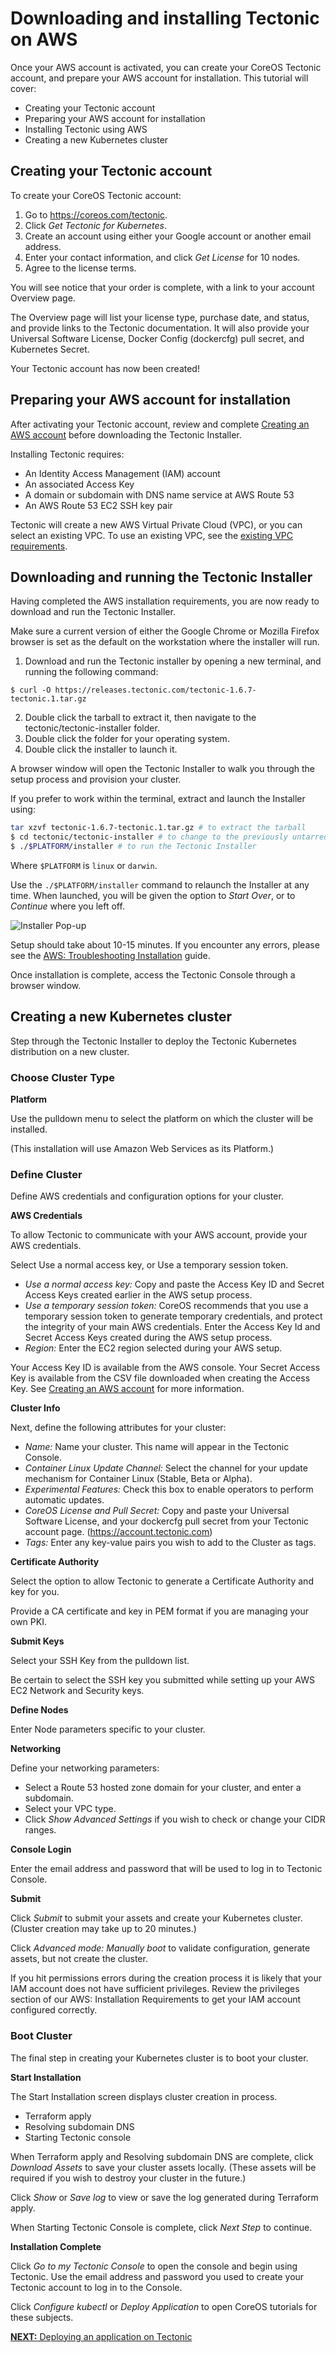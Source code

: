 # Downloading and installing Tectonic on AWS

Once your AWS account is activated, you can create your CoreOS Tectonic account, and prepare your AWS account for installation. This tutorial will cover:

* Creating your Tectonic account
* Preparing your AWS account for installation
* Installing Tectonic using AWS
* Creating a new Kubernetes cluster

## Creating your Tectonic account

To create your CoreOS Tectonic account:

1. Go to https://coreos.com/tectonic.
2. Click *Get Tectonic for Kubernetes*.
3. Create an account using either your Google account or another email address.
4. Enter your contact information, and click *Get License* for 10 nodes.
5. Agree to the license terms.

You will see notice that your order is complete, with a link to your account Overview page.  

The Overview page will list your license type, purchase date, and status, and provide links to the Tectonic documentation. It will also provide your Universal Software License, Docker Config (dockercfg) pull secret, and Kubernetes Secret.

Your Tectonic account has now been created!

## Preparing your AWS account for installation

After activating your Tectonic account, review and complete [Creating an AWS account][creating-aws] before downloading the Tectonic Installer.

Installing Tectonic requires:
* An Identity Access Management (IAM) account
* An associated Access Key
* A domain or subdomain with DNS name service at AWS Route 53
* An AWS Route 53 EC2 SSH key pair

Tectonic will create a new AWS Virtual Private Cloud (VPC), or you can select an existing VPC. To use an existing VPC, see the [existing VPC requirements][vpc-req].

## Downloading and running the Tectonic Installer

Having completed the AWS installation requirements, you are now ready to download and run the Tectonic Installer.

Make sure a current version of either the Google Chrome or Mozilla Firefox browser is set as the default on the workstation where the installer will run.

1. Download and run the Tectonic installer by opening a new terminal, and running the following command:
```
$ curl -O https://releases.tectonic.com/tectonic-1.6.7-tectonic.1.tar.gz
```

2. Double click the tarball to extract it, then navigate to the tectonic/tectonic-installer folder.
3. Double click the folder for your operating system.
4. Double click the installer to launch it.

A browser window will open the Tectonic Installer to walk you through the setup process and provision your cluster.

If you prefer to work within the terminal, extract and launch the Installer using:
```bash
tar xzvf tectonic-1.6.7-tectonic.1.tar.gz # to extract the tarball
$ cd tectonic/tectonic-installer # to change to the previously untarred directory
$ ./$PLATFORM/installer # to run the Tectonic Installer
```
Where `$PLATFORM` is `linux` or `darwin`.

Use the `./$PLATFORM/installer` command to relaunch the Installer at any time. When launched, you will be given the option to *Start Over*, or to *Continue* where you left off.

![Installer Pop-up](https://coreos.com/tectonic/docs/latest/img/installer-aws.png)

Setup should take about 10-15 minutes. If you encounter any errors, please see the [AWS: Troubleshooting Installation][aws-troubleshooting] guide.

Once installation is complete, access the Tectonic Console through a browser window.

## Creating a new Kubernetes cluster

Step through the Tectonic Installer to deploy the Tectonic Kubernetes distribution on a new cluster.

### Choose Cluster Type

**Platform**

Use the pulldown menu to select the platform on which the cluster will be installed.

(This installation will use Amazon Web Services as its Platform.)

### Define Cluster

Define AWS credentials and configuration options for your cluster.

**AWS Credentials**

To allow Tectonic to communicate with your AWS account, provide your AWS credentials.

Select Use a normal access key, or Use a temporary session token. 	

* *Use a normal access key:* Copy and paste the Access Key ID and Secret Access Keys created earlier in the AWS setup process.
* *Use a temporary session token:* CoreOS recommends that you use a temporary session token to generate temporary credentials, and protect the integrity of your main AWS credentials. Enter the Access Key Id and Secret Access Keys created during the AWS setup process.
* *Region:* Enter the EC2 region selected during your AWS setup.

Your Access Key ID is available from the AWS console. Your Secret Access Key is available from the CSV file downloaded when creating the Access Key. See [Creating an AWS account][creating-aws] for more information.

**Cluster Info**

Next, define the following attributes for your cluster:

* *Name:* Name your cluster. This name will appear in the Tectonic Console.
* *Container Linux Update Channel:* Select the channel for your update mechanism for Container Linux (Stable, Beta or Alpha).
* *Experimental Features:* Check this box to enable operators to perform automatic updates.
* *CoreOS License and Pull Secret:* Copy and paste your Universal Software License, and your dockercfg pull secret from your Tectonic account page. (https://account.tectonic.com)
* *Tags:* Enter any key-value pairs you wish to add to the Cluster as tags.

**Certificate Authority**

Select the option to allow Tectonic to generate a Certificate Authority and key for you.

Provide a CA certificate and key in PEM format if you are managing your own PKI.

**Submit Keys**

Select your SSH Key from the pulldown list.

Be certain to select the SSH key you submitted while setting up your AWS EC2 Network and Security keys.

**Define Nodes**

Enter Node parameters specific to your cluster.

**Networking**

Define your networking parameters:

* Select a Route 53 hosted zone domain for your cluster, and enter a subdomain.
* Select your VPC type.
* Click *Show Advanced Settings* if you wish to check or change your CIDR ranges.

**Console Login**

Enter the email address and password that will be used to log in to Tectonic Console.

**Submit**

Click *Submit* to submit your assets and create your Kubernetes cluster. (Cluster creation may take up to 20 minutes.)

Click *Advanced mode: Manually boot* to validate configuration, generate assets, but not create the cluster.

If you hit permissions errors during the creation process it is likely that your IAM account does not have sufficient privileges. Review the privileges section of our AWS: Installation Requirements to get your IAM account configured correctly.

### Boot Cluster

The final step in creating your Kubernetes cluster is to boot your cluster.

**Start Installation**

The Start Installation screen displays cluster creation in process.

* Terraform apply
* Resolving subdomain DNS
* Starting Tectonic console

When Terraform apply and Resolving subdomain DNS are complete, click *Download Assets* to save your cluster assets locally. (These assets will be required if you wish to destroy your cluster in the future.)

Click *Show* or *Save log* to view or save the log generated during Terraform apply.

When Starting Tectonic Console is complete, click *Next Step* to continue.

**Installation Complete**

Click *Go to my Tectonic Console* to open the console and begin using Tectonic. Use the email address and password you used to create your Tectonic account to log in to the Console.

Click *Configure kubectl* or *Deploy Application* to open CoreOS tutorials for these subjects.

[**NEXT:** Deploying an application on Tectonic][first-app]


[install-req]: ../install/aws/requirements.md
[ssh-key]: ../install/aws/requirements.md#ssh-key
[vpc-req]: ../install/aws/requirements.md#using-an-existing-vpc
[trouble-shoot]: ../install/aws/troubleshooting.md
[privileges]: ../install/aws/requirements.md#privileges
[first-app]: first-app.md
[creating-aws]: creating-aws.md
[aws-troubleshooting]: ../install/aws/troubleshooting.md
